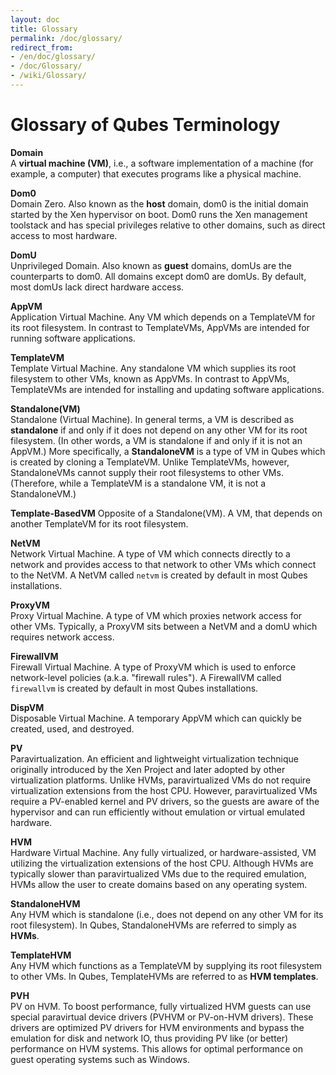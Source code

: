 ```yaml
---
layout: doc
title: Glossary
permalink: /doc/glossary/
redirect_from:
- /en/doc/glossary/
- /doc/Glossary/
- /wiki/Glossary/
---
```


Glossary of Qubes Terminology
=============================

**Domain**  
A **virtual machine (VM)**, i.e., a software implementation of a machine (for example, a computer) that executes programs like a physical machine.

**Dom0**  
Domain Zero. Also known as the **host** domain, dom0 is the initial domain started by the Xen hypervisor on boot. Dom0 runs the Xen management toolstack and has special privileges relative to other domains, such as direct access to most hardware.

**DomU**  
Unprivileged Domain. Also known as **guest** domains, domUs are the counterparts to dom0. All domains except dom0 are domUs. By default, most domUs lack direct hardware access.

**AppVM**  
Application Virtual Machine. Any VM which depends on a TemplateVM for its root filesystem. In contrast to TemplateVMs, AppVMs are intended for running software applications.

**TemplateVM**  
Template Virtual Machine. Any standalone VM which supplies its root filesystem to other VMs, known as AppVMs. In contrast to AppVMs, TemplateVMs are intended for installing and updating software applications.

**Standalone(VM)**  
Standalone (Virtual Machine). In general terms, a VM is described as **standalone** if and only if it does not depend on any other VM for its root filesystem. (In other words, a VM is standalone if and only if it is not an AppVM.) More specifically, a **StandaloneVM** is a type of VM in Qubes which is created by cloning a TemplateVM. Unlike TemplateVMs, however, StandaloneVMs cannot supply their root filesystems to other VMs. (Therefore, while a TemplateVM is a standalone VM, it is not a StandaloneVM.)

**Template-BasedVM**
Opposite of a Standalone(VM). A VM, that depends on another TemplateVM for its root filesystem.

**NetVM**  
Network Virtual Machine. A type of VM which connects directly to a network and provides access to that network to other VMs which connect to the NetVM. A NetVM called `netvm` is created by default in most Qubes installations.

**ProxyVM**  
Proxy Virtual Machine. A type of VM which proxies network access for other VMs. Typically, a ProxyVM sits between a NetVM and a domU which requires network access.

**FirewallVM**  
Firewall Virtual Machine. A type of ProxyVM which is used to enforce network-level policies (a.k.a. "firewall rules"). A FirewallVM called `firewallvm` is created by default in most Qubes installations.

**DispVM**  
Disposable Virtual Machine. A temporary AppVM which can quickly be created, used, and destroyed.

**PV**  
Paravirtualization. An efficient and lightweight virtualization technique originally introduced by the Xen Project and later adopted by other virtualization platforms. Unlike HVMs, paravirtualized VMs do not require virtualization extensions from the host CPU. However, paravirtualized VMs require a PV-enabled kernel and PV drivers, so the guests are aware of the hypervisor and can run efficiently without emulation or virtual emulated hardware.

**HVM**  
Hardware Virtual Machine. Any fully virtualized, or hardware-assisted, VM utilizing the virtualization extensions of the host CPU. Although HVMs are typically slower than paravirtualized VMs due to the required emulation, HVMs allow the user to create domains based on any operating system.

**StandaloneHVM**  
Any HVM which is standalone (i.e., does not depend on any other VM for its root filesystem). In Qubes, StandaloneHVMs are referred to simply as **HVMs**.

**TemplateHVM**  
Any HVM which functions as a TemplateVM by supplying its root filesystem to other VMs. In Qubes, TemplateHVMs are referred to as **HVM templates**.

**PVH**  
PV on HVM. To boost performance, fully virtualized HVM guests can use special paravirtual device drivers (PVHVM or PV-on-HVM drivers). These drivers are optimized PV drivers for HVM environments and bypass the emulation for disk and network IO, thus providing PV like (or better) performance on HVM systems. This allows for optimal performance on guest operating systems such as Windows.


